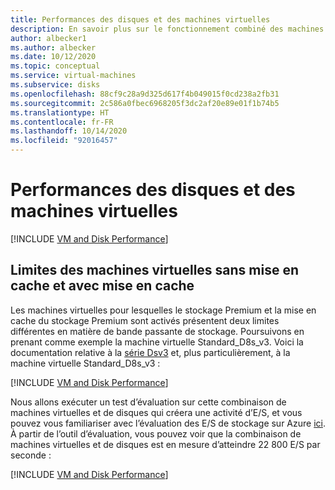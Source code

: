 ```yaml
---
title: Performances des disques et des machines virtuelles
description: En savoir plus sur le fonctionnement combiné des machines virtuelles et de leurs disques attachés pour améliorer les performances
author: albecker1
ms.author: albecker
ms.date: 10/12/2020
ms.topic: conceptual
ms.service: virtual-machines
ms.subservice: disks
ms.openlocfilehash: 88cf9c28a9d325d617f4b049015f0cd238a2fb31
ms.sourcegitcommit: 2c586a0fbec6968205f3dc2af20e89e01f1b74b5
ms.translationtype: HT
ms.contentlocale: fr-FR
ms.lasthandoff: 10/14/2020
ms.locfileid: "92016457"
---
```

# <a name="virtual-machine-and-disk-performance"></a>Performances des disques et des machines virtuelles
[!INCLUDE [VM and Disk Performance](../../../includes/virtual-machine-disk-performance.md)]

## <a name="virtual-machine-uncached-vs-cached-limits"></a>Limites des machines virtuelles sans mise en cache et avec mise en cache
 Les machines virtuelles pour lesquelles le stockage Premium et la mise en cache du stockage Premium sont activés présentent deux limites différentes en matière de bande passante de stockage. Poursuivons en prenant comme exemple la machine virtuelle Standard_D8s_v3. Voici la documentation relative à la [série Dsv3](../dv3-dsv3-series.md) et, plus particulièrement, à la machine virtuelle Standard_D8s_v3 :

[!INCLUDE [VM and Disk Performance](../../../includes/virtual-machine-disk-performance-2.md)]

Nous allons exécuter un test d’évaluation sur cette combinaison de machines virtuelles et de disques qui créera une activité d’E/S, et vous pouvez vous familiariser avec l’évaluation des E/S de stockage sur Azure [ici](disks-benchmarks.md). À partir de l’outil d’évaluation, vous pouvez voir que la combinaison de machines virtuelles et de disques est en mesure d’atteindre 22 800 E/S par seconde :

[!INCLUDE [VM and Disk Performance](../../../includes/virtual-machine-disk-performance-3.md)]